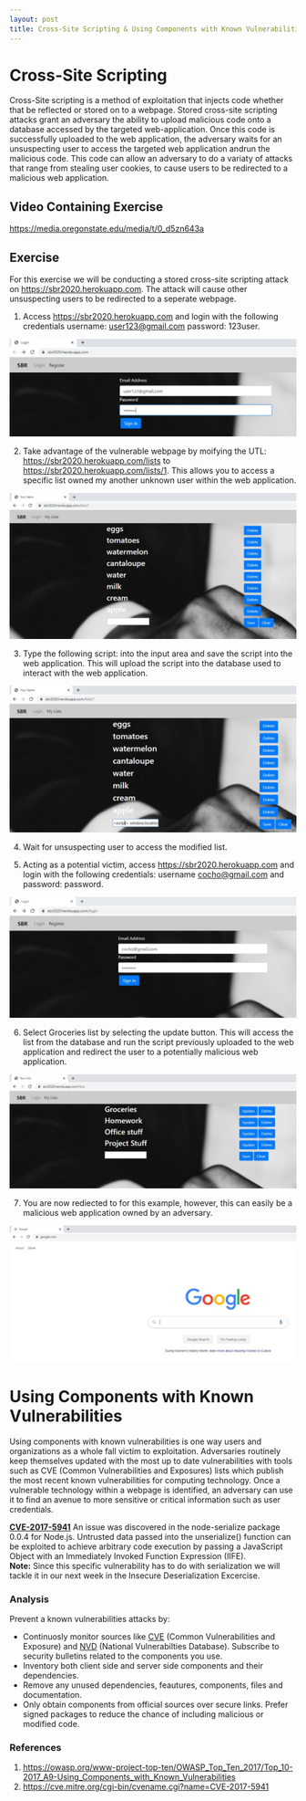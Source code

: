 ```yaml
---
layout: post
title: Cross-Site Scripting & Using Components with Known Vulnerabilities
---
```

# Cross-Site Scripting
Cross-Site scripting is a method of exploitation that injects code whether that be reflected or stored on to a webpage. Stored cross-site scripting attacks grant an adversary the ability to upload malicious code onto a database accessed by the targeted web-application. Once this code is successfully uploaded to the web application, the adversary waits for an unsuspecting user to access the targeted web application andrun the malicious code. This code can allow an adversary to do a variaty of attacks that range from stealing user cookies, to cause users to be redirected to a malicious web application.

## Video Containing Exercise
https://media.oregonstate.edu/media/t/0_d5zn643a

## Exercise
For this exercise we will be conducting a stored cross-site scripting attack on https://sbr2020.herokuapp.com. The attack will cause other unsuspecting users to be redirected to a seperate webpage.

1. Access https://sbr2020.herokuapp.com and login with the following credentials username: user123@gmail.com password: 123user.

 ![Normal login](/images/xss/one.JPG)

2. Take advantage of the vulnerable webpage by moifying the UTL: https://sbr2020.herokuapp.com/lists to https://sbr2020.herokuapp.com/lists/1. This allows you to access a specific list owned my another unknown user within the web application.

 ![Modify_URL](/images/xss/two.JPG)

3. Type the following script: into the input area and save the script into the web application. This will upload the script into the database used to interact with the web application.

 ![Script](/images/xss/three.JPG)

4. Wait for unsuspecting user to access the modified list. 

5. Acting as a potential victim, access https://sbr2020.herokuapp.com and login with the following credentials: username cocho@gmail.com and password: password. 
 
 ![NormalUser](/images/xss/four.JPG)
 
6. Select Groceries list by selecting the update button. This will access the list from the database and run the script previously uploaded to the web application and redirect the user to a potentially malicious web application. 

 ![NormalLsit](/images/xss/five.JPG)
 
7. You are now rediected to for this example, however, this can easily be a malicious web application owned by an adversary.

 ![Redirect](/images/xss/six.JPG)


# Using Components with Known Vulnerabilities
Using components with known vulnerabilities is one way users and organizations as a whole fall victim to exploitation. Adversaries routinely keep themselves updated with the most up to date vulnerabilities with tools such as CVE (Common Vulnerabilities and Exposures) lists which publish the most recent known vulnerabilities for computing technology. Once a vulnerable technology within a webpage is identified, an adversary can use it to find an avenue to more sensitive or critical information such as user credentials.

[**CVE-2017-5941**](https://cve.mitre.org/cgi-bin/cvename.cgi?name=CVE-2017-5941) An issue was discovered in the node-serialize package 0.0.4 for Node.js. Untrusted data passed into the unserialize() function can be exploited to achieve arbitrary code execution by passing a JavaScript Object with an Immediately Invoked Function Expression (IIFE).      
**Note:** Since this specific vulnerability has to do with serialization we will tackle it in our next week in the Insecure Deserialization Excercise.  

### Analysis 
Prevent a known vulnerabilities attacks by:     
- Continuosly monitor sources like [CVE](https://cve.mitre.org/) (Common Vulnerabilities and Exposure) and [NVD](https://nvd.nist.gov/) (National Vulnerabilties Database). Subscribe to security bulletins related to the components you use.    
- Inventory both client side and server side components and their dependencies. 
- Remove any unused dependencies, feautures, components, files and documentation. 
- Only obtain components from official sources over secure links. Prefer signed packages  to reduce the chance of including malicious  or modified code. 

### References
1. https://owasp.org/www-project-top-ten/OWASP_Top_Ten_2017/Top_10-2017_A9-Using_Components_with_Known_Vulnerabilities
2. https://cve.mitre.org/cgi-bin/cvename.cgi?name=CVE-2017-5941
